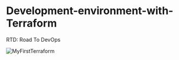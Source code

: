# Development-environment-with-Terraform
RTD: Road To DevOps

![MyFirstTerraform](https://github.com/austin-personal/Development_env-with-Terraform/assets/72653263/dd3870c1-0bf3-4576-88ee-0b8b22707a12)
